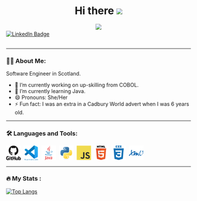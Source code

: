 <div id="header" align="center">
  <h1>
    Hi there
    <img src="https://media.giphy.com/media/hvRJCLFzcasrR4ia7z/giphy.gif" width="30px"/>
  </h1>
</div>
<div id="gif" align="center">
  <img 
    src="https://media.giphy.com/media/v1.Y2lkPTc5MGI3NjExMm5vMWlwbm9hbXFlZGhncTcwN3BzNWplY2o3d2JwYzAyMGYwd2gxYyZlcD12MV9pbnRlcm5hbF9naWZfYnlfaWQmY3Q9Zw/hpXdHPfFI5wTABdDx9/giphy.gif" 
    width="300"
  />
</div>
<div id="badges">
  <a href="https://www.linkedin.com/in/amanda-russell-07b28274/">
    <img src="https://img.shields.io/badge/LinkedIn-blue?style=for-the-badge&logo=linkedin&logoColor=white" alt="LinkedIn Badge"/>
  </a></div>
<div id="counter" align="center">
  <img src="https://komarev.com/ghpvc/?username=mandarussell&style=flat-square&color=blueviolet" alt=""/>
</div>

---

### :woman_technologist: About Me:

Software Engineer in Scotland.

- 🔭 I’m currently working on up-skilling from COBOL.
- 🌱 I’m currently learning Java.
- 😄 Pronouns: She/Her
- ⚡ Fun fact: I was an extra in a Cadbury World advert when I was 6 years old.

---

### :hammer_and_wrench: Languages and Tools:

<div>
  <img src="https://github.com/devicons/devicon/blob/master/icons/github/github-original-wordmark.svg" title="Github" alt="Github" width="40" height="40"/>&nbsp;
  <img src="https://github.com/devicons/devicon/blob/master/icons/vscode/vscode-original-wordmark.svg" title="Visual Studio Code" alt="VS Code" width="40" height="40"/>&nbsp;
  <img src="https://github.com/devicons/devicon/blob/master/icons/java/java-original-wordmark.svg" title="Java" alt="Java" width="40" height="40"/>&nbsp;
  <img src="https://github.com/devicons/devicon/blob/master/icons/python/python-original.svg" title="Python" alt="Python" width="40" height="40"/>&nbsp;
  <img src="https://github.com/devicons/devicon/blob/master/icons/javascript/javascript-original.svg" title="JavaScript" alt="JavaScript" width="40" height="40"/>&nbsp;  
  <img src="https://github.com/devicons/devicon/blob/master/icons/html5/html5-original-wordmark.svg" title="HTML5" alt="HTML" width="40" height="40"/>&nbsp;
  <img src="https://github.com/devicons/devicon/blob/master/icons/css3/css3-plain-wordmark.svg"  title="CSS3" alt="CSS" width="40" height="40"/>&nbsp;
  <img src="https://github.com/devicons/devicon/blob/master/icons/xml/xml-plain.svg" title="XML" alt="XML" width="40" height="40"/>
</div>

---

### :fire: My Stats :

[![Top Langs](https://github-readme-stats.vercel.app/api/top-langs/?username=mandarussell&layout=compact&theme=vision-friendly-dark)](https://github.com/anuraghazra/github-readme-stats)
